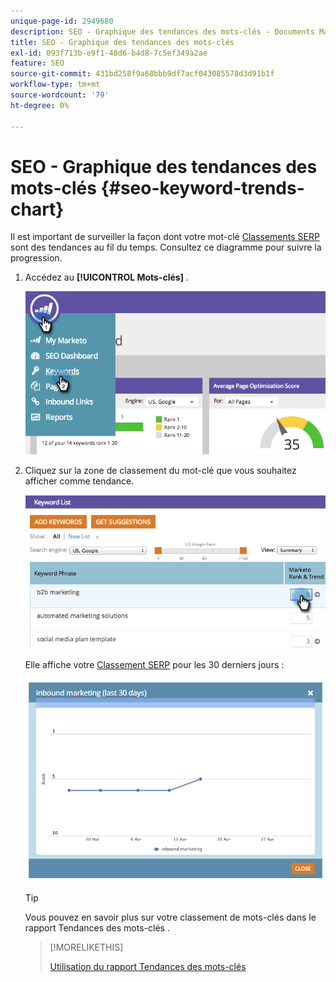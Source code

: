 ```yaml
---
unique-page-id: 2949680
description: SEO - Graphique des tendances des mots-clés - Documents Marketo - Documentation du produit
title: SEO - Graphique des tendances des mots-clés
exl-id: 093f713b-e9f1-48d6-b4d8-7c5ef349a2ae
feature: SEO
source-git-commit: 431bd258f9a68bbb9df7acf043085578d3d91b1f
workflow-type: tm+mt
source-wordcount: '79'
ht-degree: 0%

---
```


# SEO - Graphique des tendances des mots-clés {#seo-keyword-trends-chart}

Il est important de surveiller la façon dont votre mot-clé [Classements SERP](/help/marketo/product-docs/additional-apps/seo/understanding-seo/understanding-search-engine-optimization.md) sont des tendances au fil du temps. Consultez ce diagramme pour suivre la progression.

1. Accédez au **[!UICONTROL Mots-clés]** .

   ![](assets/image2014-9-18-12-3a5-3a7.png)

1. Cliquez sur la zone de classement du mot-clé que vous souhaitez afficher comme tendance.

   ![](assets/image2014-9-18-12-3a5-3a11.png)

   Elle affiche votre [Classement SERP](/help/marketo/product-docs/additional-apps/seo/understanding-seo/understanding-search-engine-optimization.md) pour les 30 derniers jours :

   ![](assets/image2014-9-18-12-3a5-3a14.png)

   >[!TIP]
   >
   >Vous pouvez en savoir plus sur votre classement de mots-clés dans le rapport Tendances des mots-clés .

   >[!MORELIKETHIS]
   >
   >[Utilisation du rapport Tendances des mots-clés](/help/marketo/product-docs/additional-apps/seo/reports/seo-use-the-keyword-trends-report.md)
